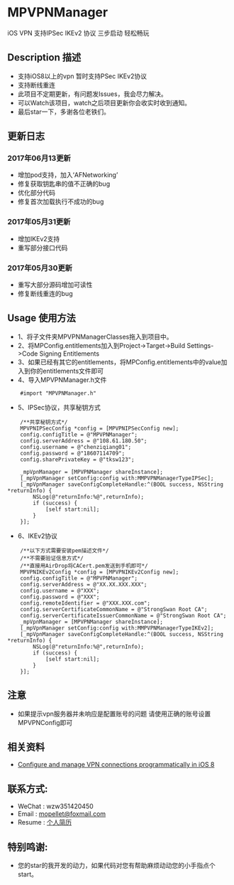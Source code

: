 # MPVPNManager
iOS VPN 支持IPSec IKEv2 协议 三步启动 轻松畅玩

## Description 描述
* 支持iOS8以上的vpn 暂时支持PSec IKEv2协议
* 支持断线重连
* 此项目不定期更新，有问题发Issues，我会尽力解决。
* 可以Watch该项目，watch之后项目更新你会收实时收到通知。
* 最后star一下，多谢各位老铁们。

## 更新日志 
### 2017年06月13更新 
* 增加pod支持，加入‘AFNetworking’
* 修复获取钥匙串的值不正确的bug
* 优化部分代码
* 修复首次加载执行不成功的bug
### 2017年05月31更新 
* 增加IKEv2支持
* 重写部分接口代码
### 2017年05月30更新 
* 重写大部分源码增加可读性
* 修复断线重连的bug


## Usage 使用方法
* 1、将子文件夹MPVPNManagerClasses拖入到项目中。
* 2、将MPConfig.entitlements加入到Project->Target->Build Settings->Code Signing Entitlements
* 3、如果已经有其它的entitlements，将MPConfig.entitlements中的value加入到你的entitlements文件即可
* 4、导入MPVPNManager.h文件 

```objc
    #import "MPVPNManager.h"
```

* 5、IPSec协议，共享秘钥方式

```objc
    /**共享秘钥方式*/
    MPVPNIPSecConfig *config = [MPVPNIPSecConfig new];
    config.configTitle = @"MPVPNManager";
    config.serverAddress = @"108.61.180.50";
    config.username = @"chenziqiang01";
    config.password = @"18607114709";
    config.sharePrivateKey = @"tksw123";
    
    _mpVpnManager = [MPVPNManager shareInstance];
    [_mpVpnManager setConfig:config with:MMPVPNManagerTypeIPSec];
    [_mpVpnManager saveConfigCompleteHandle:^(BOOL success, NSString *returnInfo) {
        NSLog(@"returnInfo:%@",returnInfo);
        if (success) {
            [self start:nil];
        }
    }];
```

* 6、IKEv2协议

```objc
    /**以下方式需要安装pem描述文件*/
    /**不需要验证信息方式*/
    /**直接用AirDrop将CACert.pem发送到手机即可*/
    MPVPNIKEv2Config *config = [MPVPNIKEv2Config new];
    config.configTitle = @"MPVPNManager";
    config.serverAddress = @"XX.XX.XXX.XXX";
    config.username = @"XXX";
    config.password = @"XXX";
    config.remoteIdentifier = @"XXX.XXX.com";
    config.serverCertificateCommonName = @"StrongSwan Root CA";
    config.serverCertificateIssuerCommonName = @"StrongSwan Root CA";
    _mpVpnManager = [MPVPNManager shareInstance];
    [_mpVpnManager setConfig:config with:MMPVPNManagerTypeIKEv2];
    [_mpVpnManager saveConfigCompleteHandle:^(BOOL success, NSString *returnInfo) {
        NSLog(@"returnInfo:%@",returnInfo);
        if (success) {
            [self start:nil];
        }
    }];
```

## 注意
* 如果提示vpn服务器并未响应是配置账号的问题 请使用正确的账号设置MPVPNConfig即可


## 相关资料
* [Configure and manage VPN connections programmatically in iOS 8](http://ramezanpour.net/post/2014/08/03/configure-and-manage-vpn-connections-programmatically-in-ios-8/)
    

## 联系方式:
* WeChat : wzw351420450
* Email : mopellet@foxmail.com
* Resume : [个人简历](https://github.com/MoPellet/Resume)

## 特别鸣谢:
* 您的star的我开发的动力，如果代码对您有帮助麻烦动动您的小手指点个start。

